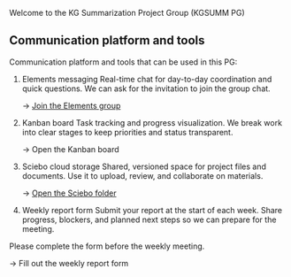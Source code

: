 Welcome to the KG Summarization Project Group (KGSUMM PG)

## Communication platform and tools
Communication platform and tools that can be used in this PG:

1. Elements messaging
   Real-time chat for day-to-day coordination and quick questions. We can ask for the invitation to join the group chat.
   
   → [Join the Elements group](https://element.cs.uni-paderborn.de/)

3. Kanban board
   Task tracking and progress visualization. We break work into clear stages to keep priorities and status transparent.

   → Open the Kanban board

3. Sciebo cloud storage
   Shared, versioned space for project files and documents. Use it to upload, review, and collaborate on materials.

   → [Open the Sciebo folder](https://uni-paderborn.sciebo.de/)

4. Weekly report form
  Submit your report at the start of each week. Share progress, blockers, and planned next steps so we can prepare for the meeting.

  Please complete the form before the weekly meeting.

  → Fill out the weekly report form

